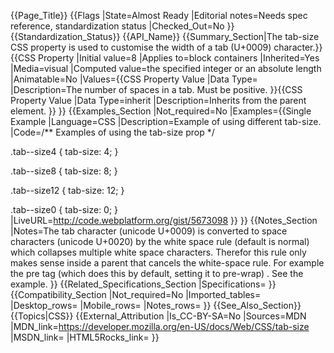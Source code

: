 {{Page_Title}}
{{Flags
|State=Almost Ready
|Editorial notes=Needs spec reference, standardization status
|Checked_Out=No
}}
{{Standardization_Status}}
{{API_Name}}
{{Summary_Section|The tab-size CSS property is used to customise the width of a tab (U+0009) character.}}
{{CSS Property
|Initial value=8
|Applies to=block containers
|Inherited=Yes
|Media=visual
|Computed value=the specified integer or an absolute length
|Animatable=No
|Values={{CSS Property Value
|Data Type=<integer>
|Description=The number of spaces in a tab. Must be positive.
}}{{CSS Property Value
|Data Type=inherit
|Description=Inherits from the parent element.
}}
}}
{{Examples_Section
|Not_required=No
|Examples={{Single Example
|Language=CSS
|Description=Example of using different tab-size.
|Code=/**
Examples of using the tab-size prop
*/

.tab--size4 {
	tab-size: 4;
}

.tab--size8 {
	tab-size: 8;
}

.tab--size12 {
	tab-size: 12;
}

.tab--size0 {
	tab-size: 0;
}
|LiveURL=http://code.webplatform.org/gist/5673098
}}
}}
{{Notes_Section
|Notes=The tab character (unicode U+0009) is converted to space characters (unicode U+0020) by the white space rule (default is normal) which collapses multiple white space characters. Therefor this rule only makes sense inside a parent that cancels the white-space rule. For example the pre tag (which does this by default, setting it to pre-wrap) . See the example.
}}
{{Related_Specifications_Section
|Specifications=
}}
{{Compatibility_Section
|Not_required=No
|Imported_tables=
|Desktop_rows=
|Mobile_rows=
|Notes_rows=
}}
{{See_Also_Section}}
{{Topics|CSS}}
{{External_Attribution
|Is_CC-BY-SA=No
|Sources=MDN
|MDN_link=https://developer.mozilla.org/en-US/docs/Web/CSS/tab-size
|MSDN_link=
|HTML5Rocks_link=
}}